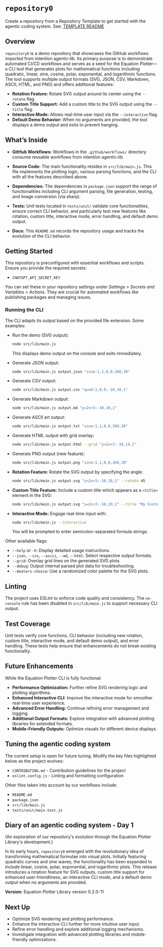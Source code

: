 # `repository0`

Create a repository from a Repository Template to get started with the agentic coding system. See: [TEMPLATE README](TEMPLATE-README.md)

## Overview
`repository0` is a demo repository that showcases the GitHub workflows imported from intentïon agentic‑lib. Its primary purpose is to demonstrate automated CI/CD workflows and serves as a seed for the Equation Plotter—a CLI tool that generates plots for mathematical functions including quadratic, linear, sine, cosine, polar, exponential, and logarithmic functions. The tool supports multiple output formats (SVG, JSON, CSV, Markdown, ASCII, HTML, and PNG) and offers additional features:

- **Rotation Feature:** Rotate SVG output around its center using the `--rotate` flag.
- **Custom Title Support:** Add a custom title to the SVG output using the `--title` flag.
- **Interactive Mode:** Allows real-time user input via the `--interactive` flag.
- **Default Demo Behavior:** When no arguments are provided, the tool displays a demo output and exits to prevent hanging.

## What’s Inside

- **GitHub Workflows:**
  Workflows in the `.github/workflows/` directory consume reusable workflows from intentïon agentic‑lib.

- **Source Code:**
  The main functionality resides in `src/lib/main.js`. This file implements the plotting logic, various parsing functions, and the CLI with all the features described above.

- **Dependencies:**
  The dependencies in `package.json` support the range of functionalities including CLI argument parsing, file generation, testing, and image conversion (via sharp).

- **Tests:**
  Unit tests located in `tests/unit/` validate core functionalities, ensure correct CLI behavior, and particularly test new features like rotation, custom title, interactive mode, error handling, and default demo output.

- **Docs:**
  This `README.md` records the repository usage and tracks the evolution of the CLI behavior.

## Getting Started

This repository is preconfigured with essential workflows and scripts. Ensure you provide the required secrets:
- `CHATGPT_API_SECRET_KEY`

You can set these in your repository settings under *Settings > Secrets and Variables > Actions*. They are crucial for automated workflows like publishing packages and managing issues.

### Running the CLI

The CLI adapts its output based on the provided file extension. Some examples:

- Run the demo (SVG output):
  ```bash
  node src/lib/main.js
  ```
  This displays demo output on the console and exits immediately.

- Generate JSON output:
  ```bash
  node src/lib/main.js output.json "sine:1,1,0,0,360,30"
  ```

- Generate CSV output:
  ```bash
  node src/lib/main.js output.csv "quad:1,0,0,-10,10,1"
  ```

- Generate Markdown output:
  ```bash
  node src/lib/main.js output.md "y=2x+3:-10,10,1"
  ```

- Generate ASCII art output:
  ```bash
  node src/lib/main.js output.txt "sine:1,1,0,0,360,30"
  ```

- Generate HTML output with grid overlay:
  ```bash
  node src/lib/main.js output.html --grid "y=2x+3:-10,10,1"
  ```

- Generate PNG output (new feature):
  ```bash
  node src/lib/main.js output.png "sine:1,1,0,0,360,30"
  ```

- **Rotation Feature:**
  Rotate the SVG output by specifying the angle:
  ```bash
  node src/lib/main.js output.svg "y=2x+3:-10,10,1" --rotate 45
  ```

- **Custom Title Feature:**
  Include a custom title which appears as a `<title>` element in the SVG:
  ```bash
  node src/lib/main.js output.svg "y=2x+3:-10,10,1" --title "My Custom Plot Title"
  ```

- **Interactive Mode:**
  Engage real-time input with:
  ```bash
  node src/lib/main.js --interactive
  ```
  You will be prompted to enter semicolon-separated formula strings.

Other available flags:

- `--help` or `-h`: Display detailed usage instructions.
- `--json`, `--csv`, `--ascii`, `--md`, `--html`: Select respective output formats.
- `--grid`: Overlay grid lines on the generated SVG plots.
- `--debug`: Output internal parsed plot data for troubleshooting.
- `--dealers-choice`: Use a randomized color palette for the SVG plots.

## Linting

The project uses ESLint to enforce code quality and consistency. The `no-console` rule has been disabled in `src/lib/main.js` to support necessary CLI output.

## Test Coverage

Unit tests verify core functions, CLI behavior (including new rotation, custom title, interactive mode, and default demo output), and error handling. These tests help ensure that enhancements do not break existing functionality.

## Future Enhancements

While the Equation Plotter CLI is fully functional:

- **Performance Optimization:** Further refine SVG rendering logic and plotting algorithms.
- **Enhanced Interactive CLI:** Improve the interactive mode for smoother real-time user experience.
- **Advanced Error Handling:** Continue refining error management and logging.
- **Additional Output Formats:** Explore integration with advanced plotting libraries for extended formats.
- **Mobile-Friendly Outputs:** Optimize visuals for different device displays.

## Tuning the agentic coding system

The current setup is open for future tuning. Modify the key files highlighted below as the project evolves:

- `CONTRIBUTING.md` - Contribution guidelines for the project
- `eslint.config.js` - Linting and formatting configuration

Other files taken into account by our workflows include:

- `README.md`
- `package.json`
- `src/lib/main.js`
- `tests/unit/main.test.js`

## Diary of an agentic coding system - Day 1

(An exploration of our repository's evolution through the Equation Plotter Library's development.)

In its early hours, `repository0` emerged with the revolutionary idea of transforming mathematical formulae into visual plots. Initially featuring quadratic curves and sine waves, the functionality has been expanded to include linear, cosine, polar, exponential, and logarithmic plots. This release introduces a rotation feature for SVG outputs, custom title support for enhanced user-friendliness, an interactive CLI mode, and a default demo output when no arguments are provided.

**Version:** Equation Plotter Library version 0.2.0-11

## Next Up

- Optimize SVG rendering and plotting performance.
- Enhance the interactive CLI further for more intuitive user input.
- Refine error handling and explore additional logging mechanisms.
- Investigate integration with advanced plotting libraries and mobile-friendly optimizations.
